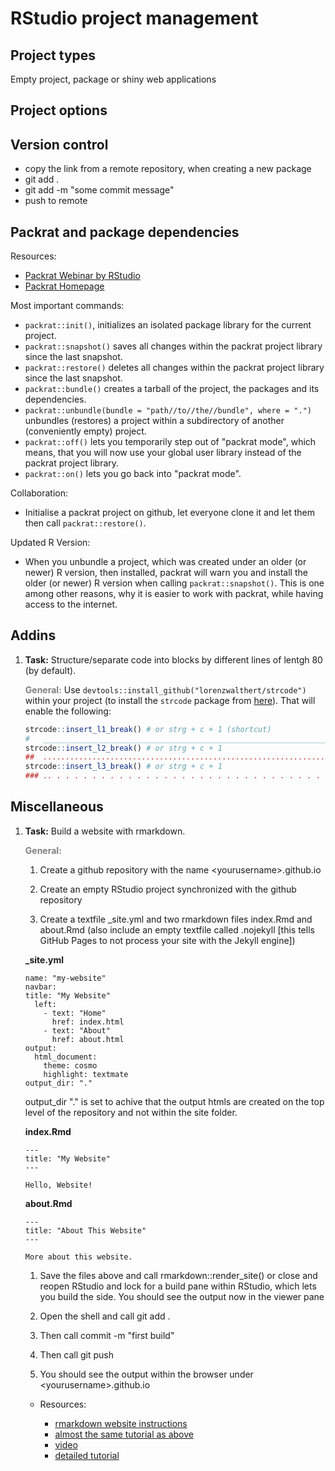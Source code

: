 
# RStudio project management

## Project types

Empty project, package or shiny web applications

## Project options



## Version control

* copy the link from a remote repository, when creating a new package
* git add .
* git add -m "some commit message"
* push to remote

## Packrat and package dependencies

Resources: 

* [Packrat Webinar by RStudio](https://www.rstudio.com/resources/webinars/managing-package-dependencies-in-r-with-packrat/)
* [Packrat Homepage](https://rstudio.github.io/packrat/)
    
Most important commands:

* `packrat::init()`, initializes an isolated package library for the current project.
* `packrat::snapshot()` saves all changes within the packrat project library since the last snapshot.
* `packrat::restore()` deletes all changes within the packrat project library since the last snapshot.
* `packrat::bundle()` creates a tarball of the project, the packages and its dependencies.
* `packrat::unbundle(bundle = "path//to//the//bundle", where = ".")` unbundles (restores) a project within a subdirectory of another (conveniently empty) project.
* `packrat::off()` lets you temporarily step out of "packrat mode", which means, that you will now use your global user library instead of the packrat project library.
* `packrat::on()` lets you go back into "packrat mode".

Collaboration:

* Initialise a packrat project on github, let everyone clone it and let them then call `packrat::restore()`.

Updated R Version:

* When you unbundle a project, which was created under an older (or newer) R version, then installed, packrat will warn you and install the older (or newer) R version when calling `packrat::snapshot()`. This is one among other reasons, why it is easier to work with packrat, while having access to the internet.

## Addins

1. **Task:** Structure/separate code into blocks by different lines of lentgh 80 (by default).

    __<span style="color:grey">General:</span>__ Use `devtools::install_github("lorenzwalthert/strcode")` within your project (to install the `strcode` package from [here](https://github.com/lorenzwalthert/strcode)). That will enable the following:
    
    
    ```r
    strcode::insert_l1_break() # or strg + c + 1 (shortcut)
    #   ____________________________________________________________________________
    strcode::insert_l2_break() # or strg + c + 1
    ##  ............................................................................
    strcode::insert_l3_break() # or strg + c + 1
    ### .. . . . . . . . . . . . . . . . . . . . . . . . . . . . . . . . . . . . . .
    ```

## Miscellaneous

1. **Task:** Build a website with rmarkdown.

    __<span style="color:grey">General:</span>__
    
    1. Create a github repository with the name \<yourusername\>.github.io
    
    1. Create an empty RStudio project synchronized with the github repository
    
    1. Create a textfile _site.yml and two rmarkdown files index.Rmd and about.Rmd (also include an empty textfile called .nojekyll [this tells GitHub Pages to not process your site with the Jekyll engine])
    
    **\_site.yml**
    
    
    ```
    name: "my-website"
    navbar:
    title: "My Website"
      left:
        - text: "Home"
          href: index.html
        - text: "About"
          href: about.html
    output:
      html_document:
        theme: cosmo
        highlight: textmate
    output_dir: "."
    ```
    output_dir "." is set to achive that the output htmls are created on the top level of the repository and not within the site folder.
    
    **index.Rmd**
    
    ```
    ---
    title: "My Website"
    ---

    Hello, Website!
    ```
    
    **about.Rmd**
    
    ```
    ---
    title: "About This Website"
    ---

    More about this website.
    ```
    
    1. Save the files above and call rmarkdown::render_site() or close and reopen RStudio and lock for a build pane within RStudio, which lets you build the side. You should see the output now in the viewer pane
    
    1. Open the shell and call git add .
    
    1. Then call commit -m "first build"
    
    1. Then call git push
    
    1. You should see the output within the browser under \<yourusername\>.github.io
    
    * Resources: 
        
        * [rmarkdown website instructions](http://rmarkdown.rstudio.com/rmarkdown_websites.html)
        * [almost the same tutorial as above](https://github.com/privefl/rmarkdown-website-template#make-your-website-with-r-markdown-in-minutes)
        * [video](https://www.youtube.com/watch?v=0GjUWgl03vA)
        * [detailed tutorial](http://nickstrayer.me/RMarkdown_Sites_tutorial/)
